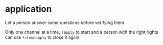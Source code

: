 # application
Let a person answer some questions before verifying them

Only one channel at a time, `!apply` to start and a person with the right rights can use `!closeapply` to close it again
